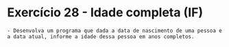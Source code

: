 # Exercício 28 - Idade completa (IF)

    - Desenvolva um programa que dada a data de nascimento de uma pessoa e a data atual, informe a idade dessa pessoa em anos completos.

